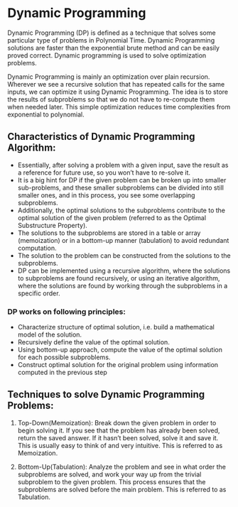 # Dynamic Programming

Dynamic Programming (DP) is defined as a technique that solves some particular type of problems in Polynomial Time. Dynamic Programming solutions are faster than the exponential brute method and can be easily proved correct. Dynamic programming is used to solve optimization problems. 

Dynamic Programming is mainly an optimization over plain recursion. Wherever we see a recursive solution that has repeated calls for the same inputs, we can optimize it using Dynamic Programming. The idea is to store the results of subproblems so that we do not have to re-compute them when needed later. This simple optimization reduces time complexities from exponential to polynomial.

## Characteristics of Dynamic Programming Algorithm:
- Essentially, after solving a problem with a given input, save the result as a reference for future use, so you won’t have to re-solve it.
- It is a big hint for DP if the given problem can be broken up into smaller sub-problems, and these smaller subproblems can be divided into still smaller ones, and in this process, you see some overlapping subproblems. 
- Additionally, the optimal solutions to the subproblems contribute to the optimal solution of the given problem (referred to as the Optimal Substructure Property).
- The solutions to the subproblems are stored in a table or array (memoization) or in a bottom-up manner (tabulation) to avoid redundant computation.
- The solution to the problem can be constructed from the solutions to the subproblems.
- DP can be implemented using a recursive algorithm, where the solutions to subproblems are found recursively, or using an iterative algorithm, where the solutions are found by working through the subproblems in a specific order.

### DP works on following principles: 

- Characterize structure of optimal solution, i.e. build a mathematical model of the solution.
- Recursively define the value of the optimal solution. 
- Using bottom-up approach, compute the value of the optimal solution for each possible subproblems.
- Construct optimal solution for the original problem using information computed in the previous step

## Techniques to solve Dynamic Programming Problems:
1. Top-Down(Memoization):
Break down the given problem in order to begin solving it. If you see that the problem has already been solved, return the saved answer. If it hasn’t been solved, solve it and save it. This is usually easy to think of and very intuitive. This is referred to as Memoization.

2. Bottom-Up(Tabulation):
Analyze the problem and see in what order the subproblems are solved, and work your way up from the trivial subproblem to the given problem. This process ensures that the subproblems are solved before the main problem. This is referred to as Tabulation.